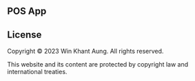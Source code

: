 ## POS App

## License

Copyright © 2023 Win Khant Aung. All rights reserved.

This website and its content are protected by copyright law and international treaties.
